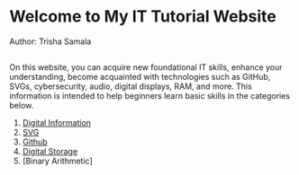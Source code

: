 # Welcome to My IT Tutorial Website
Author: Trisha Samala

## 
On this website, you can acquire new foundational IT skills, enhance your understanding, become acquainted with technologies such as GitHub, SVGs, cybersecurity, audio, digital displays, RAM, and more. This information is intended to help beginners learn basic skills in the categories below.

1. [Digital Information](DigitalInformation.md)
2. [SVG](SVG.md)
3. [Github](Github.md)
4. [Digital Storage](Digitalstorage.md)
5. [Binary Arithmetic]



